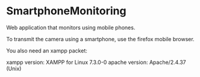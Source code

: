 # SmartphoneMonitoring

Web application that monitors using mobile phones.

To transmit the camera using a smartphone, use the firefox mobile browser.

You also need an xampp packet:

xampp version: XAMPP for Linux 7.3.0-0
apache version: Apache/2.4.37 (Unix)